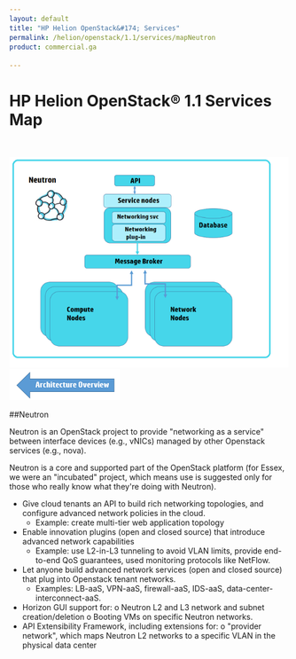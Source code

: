```yaml
---
layout: default
title: "HP Helion OpenStack&#174; Services"
permalink: /helion/openstack/1.1/services/mapNeutron
product: commercial.ga

---
```

<!--UNDER REVISION-->


<script>

function PageRefresh {
onLoad="window.refresh"
}

PageRefresh();

</script>



<!--
<p style="font-size: small;"> <a href="/helion/openstack/1.1/">&#9664; PREV | <a href="/helion/openstack/1.1/">&#9650; UP</a> | <a href="/helion/openstack/1.1/faq/">NEXT &#9654; </a></p>
-->
# HP Helion OpenStack&reg; 1.1 Services Map
<br>

<img src="media/neutron_diagram.png" alt=""><br>
<a href="/helion/openstack/1.1/services/map"><img src="media/back.png" alt=""></a>

##Neutron

Neutron is an OpenStack project to provide "networking as a service" between interface devices (e.g., vNICs) managed by other Openstack services (e.g., nova). 

Neutron is a core and supported part of the OpenStack platform (for Essex, we were an "incubated" project, which means use is suggested only for those who really know what they're doing with Neutron).

- Give cloud tenants an API to build rich networking topologies, and configure advanced network policies in the cloud. 
	- Example: create multi-tier web application topology
- Enable innovation plugins (open and closed source) that introduce advanced network capabilities 
	- Example: use L2-in-L3 tunneling to avoid VLAN limits, provide end-to-end QoS guarantees, used monitoring protocols like NetFlow.
- Let anyone build advanced network services (open and closed source) that plug into Openstack tenant networks. 
	- Examples: LB-aaS, VPN-aaS, firewall-aaS, IDS-aaS, data-center-interconnect-aaS.
- Horizon GUI support for: o	Neutron L2 and L3 network and subnet creation/deletion o	Booting VMs on specific Neutron networks.
- API Extensibility Framework, including extensions for: o	"provider network", which maps Neutron L2 networks to a specific VLAN in the physical data center
